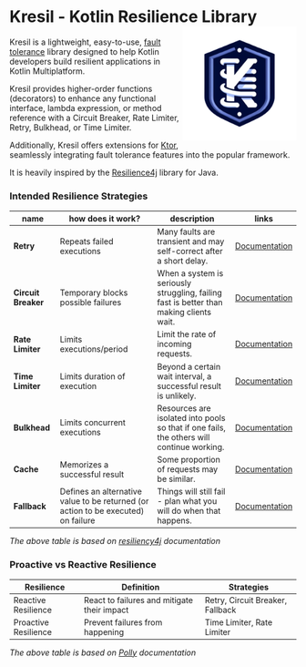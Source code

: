 # Kresil - Kotlin Resilience Library <img src="./docs/imgs/kresil-logo.png" align="right" width=200 alt="" />

Kresil is a lightweight, easy-to-use,
[fault tolerance](https://en.wikipedia.org/wiki/Fault_tolerance) library designed to help Kotlin developers build
resilient applications in Kotlin Multiplatform.

Kresil provides higher-order functions (decorators) to enhance any functional interface, lambda expression,
or method reference with a Circuit Breaker, Rate Limiter, Retry, Bulkhead, or Time Limiter.

Additionally, Kresil offers extensions for [Ktor](https://ktor.io/), seamlessly integrating fault tolerance features
into the popular framework.

It is heavily inspired by the [Resilience4j](https://resilience4j.readme.io/docs/getting-started) library for Java.

### Intended Resilience Strategies

| name                | how does it work?                                                                 | description                                                                               | links             |
|---------------------|-----------------------------------------------------------------------------------|-------------------------------------------------------------------------------------------|-------------------|
| **Retry**           | Repeats failed executions                                                         | Many faults are transient and may self-correct after a short delay.                       | [Documentation]() |
| **Circuit Breaker** | Temporary blocks possible failures                                                | When a system is seriously struggling, failing fast is better than making clients wait.   | [Documentation]() |
| **Rate Limiter**    | Limits executions/period                                                          | Limit the rate of incoming requests.                                                      | [Documentation]() |
| **Time Limiter**    | Limits duration of execution                                                      | Beyond a certain wait interval, a successful result is unlikely.                          | [Documentation]() |
| **Bulkhead**        | Limits concurrent executions                                                      | Resources are isolated into pools so that if one fails, the others will continue working. | [Documentation]() |
| **Cache**           | Memorizes a successful result                                                     | Some proportion of requests may be similar.                                               | [Documentation]() |
| **Fallback**        | Defines an alternative value to be returned (or action to be executed) on failure | Things will still fail - plan what you will do when that happens.                         | [Documentation]() |

_The above table is based on [resiliency4j](https://github.com/resilience4j/resilience4j/tree/master?tab=readme-ov-file#resilience-patterns) documentation_

### Proactive vs Reactive Resilience

| Resilience           | Definition                                  | Strategies                       |
|----------------------|---------------------------------------------|----------------------------------|
| Reactive Resilience  | React to failures and mitigate their impact | Retry, Circuit Breaker, Fallback |
| Proactive Resilience | Prevent failures from happening             | Time Limiter, Rate Limiter       |

_The above table is based on [Polly](https://github.com/App-vNext/Polly#resilience-strategies) documentation_
